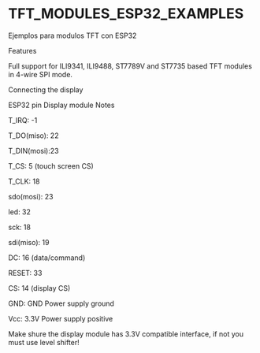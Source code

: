 # TFT_MODULES_ESP32_EXAMPLES
Ejemplos para modulos TFT con ESP32

Features

Full support for ILI9341, ILI9488, ST7789V and ST7735 based TFT modules in 4-wire SPI mode. 


Connecting the display

ESP32 pin	Display module	Notes

T_IRQ:      -1

T_DO(miso): 22

T_DIN(mosi):23

T_CS:        5 (touch screen CS)

T_CLK:      18

sdo(mosi):  23

led:        32

sck:        18

sdi(miso):  19

DC:         16 (data/command)

RESET:      33

CS:         14 (display CS)

GND:	      GND	Power supply ground

Vcc:        3.3V	Power supply positive

Make shure the display module has 3.3V compatible interface, if not you must use level shifter!

